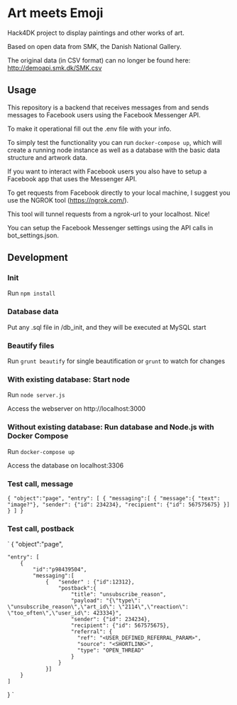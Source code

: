 # Art meets Emoji
Hack4DK project to display paintings and other works of art.

Based on open data from SMK, the Danish National Gallery.

The original data (in CSV format) can no longer be found here: http://demoapi.smk.dk/SMK.csv

## Usage
This repository is a backend that receives messages from and sends messages to Facebook users using the Facebook Messenger API.

To make it operational fill out the .env file with your info.

To simply test the functionality you can run `docker-compose up`, which will create a running node instance as well as a database with the basic data structure and artwork data.


If you want to interact with Facebook users you also have to setup a Facebook app that uses the Messenger API.

To get requests from Facebook directly to your local machine, I suggest you use the NGROK tool (https://ngrok.com/).

This tool will tunnel requests from a ngrok-url to your localhost. Nice!

You can setup the Facebook Messenger settings using the API calls in bot_settings.json.

## Development
### Init
Run `npm install`

### Database data
Put any .sql file in /db_init, and they will be executed at MySQL start

### Beautify files
Run `grunt beautify` for single beautification or `grunt` to watch for changes

### With existing database: Start node
Run `node server.js`

Access the webserver on http://localhost:3000

### Without existing database: Run database and Node.js with Docker Compose
Run `docker-compose up`

Access the database on localhost:3306

### Test call, message
`
{
	"object":"page",
	"entry": [
		{
			"messaging":[
				{
					"message":{ "text": "image?"},
					"sender": {"id": 234234},
					"recipient": {"id": 567575675}
				}]
		}
	]
}
`

### Test call, postback
`
{
	"object":"page",

	"entry": [
		{
			"id":"p98439504",
			"messaging":[
				{	"sender" : {"id":12312},
					"postback":{
					    "title": "unsubscribe_reason",  
					    "payload": "{\"type\": \"unsubscribe_reason\",\"art_id\": \"2114\",\"reaction\": \"too_often\",\"user_id\": 423334}",
						"sender": {"id": 234234},
						"recipient": {"id": 567575675},
					    "referral": {
					      "ref": "<USER_DEFINED_REFERRAL_PARAM>",
					      "source": "<SHORTLINK>",
					      "type": "OPEN_THREAD"
					    }
					}
				}]
		}
	]
}
`
